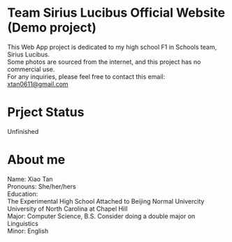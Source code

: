 # Team Sirius Lucibus Official Website (Demo project)
This Web App project is dedicated to my high school F1 in Schools team, Sirius Lucibus.  
Some photos are sourced from the internet, and this project has no commercial use.  
For any inquiries, please feel free to contact this email: xtan0611@gmail.com  
# Prject Status  
Unfinished  
# About me  
Name: Xiao Tan  
Pronouns: She/her/hers  
Education:   
The Experimental High School Attached to Beijing Normal Univercity  
University of North Carolina at Chapel Hill  
Major: Computer Science, B.S. Consider doing a double major on Linguistics  
Minor: English  
